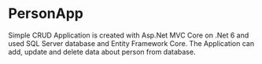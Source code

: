 # PersonApp

Simple CRUD Application is created with Asp.Net MVC Core on .Net 6 and used SQL Server database and Entity Framework Core.
The Application can add, update and delete data about person from database.
